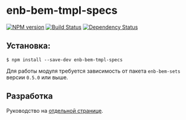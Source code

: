 enb-bem-tmpl-specs
=============

[![NPM version](https://badge.fury.io/js/enb-bem-tmpl-specs.svg)](http://badge.fury.io/js/enb-bem-tmpl-specs) [![Build Status](https://travis-ci.org/enb-bem/enb-bem-tmpl-specs.svg?branch=master)](https://travis-ci.org/enb-bem/enb-bem-tmpl-specs) [![Dependency Status](https://david-dm.org/enb-bem/enb-bem-tmpl-specs.svg)](https://david-dm.org/enb-bem/enb-bem-tmpl-specs)

Установка:
----------

```
$ npm install --save-dev enb-bem-tmpl-specs
```

Для работы модуля требуется зависимость от пакета `enb-bem-sets` версии `0.5.0` или выше.

Разработка
----------

Руководство на [отдельной странице](/CONTRIBUTION.md).
